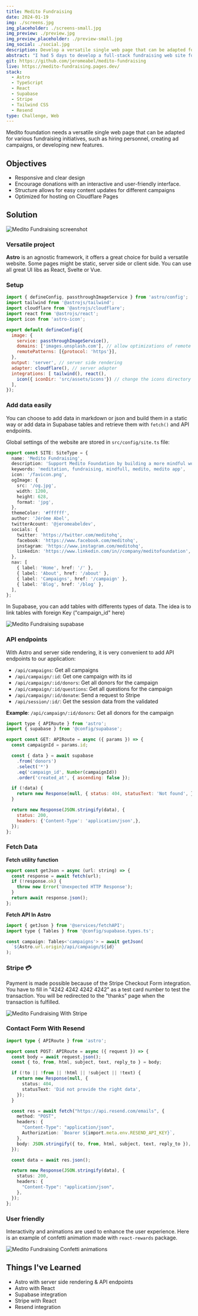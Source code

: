 ```yaml
---
title: Medito Fundraising
date: 2024-01-19
img: ./screens.jpg
img_placeholder: ./screens-small.jpg
img_preview: ./preview.jpg
img_preview_placeholder: ./preview-small.jpg
img_social: ./social.jpg
description: Develop a versatile single web page that can be adapted for various fundraising initiatives, such as hiring personnel, creating ad campaigns, or developing new features. 
abstract: "I had 5 days to develop a full-stack fundraising web site for the Medito foundation. Medito foundation is a nonprofit dedicated to improving mental wellbeing and helping people cope better with depression, stress, anxiety, and any other negative states of mind."
git: https://github.com/jeromeabel/medito-fundraising
live: https://medito-fundraising.pages.dev/
stack:
  - Astro
  - TypeScript
  - React
  - Supabase
  - Stripe
  - Tailwind CSS
  - Resend
type: Challenge, Web
---
```


Medito foundation needs a versatile single web page that can be adapted for various fundraising initiatives, such as hiring personnel, creating ad campaigns, or developing new features. 

## Objectives

- Responsive and clear design
- Encourage donations with an interactive and user-friendly interface.
- Structure allows for easy content updates for different campaigns
- Optimized for hosting on Cloudflare Pages


## Solution

![Medito Fundraising screenshot](./screen.jpg)


### Versatile project

**Astro** is an agnostic framework, it offers a great choice for build a versatile website. Some pages might be static, server side or client side. You can use all great UI libs as React, Svelte or Vue.


### Setup

```js
import { defineConfig, passthroughImageService } from 'astro/config';
import tailwind from '@astrojs/tailwind';
import cloudflare from '@astrojs/cloudflare';
import react from '@astrojs/react';
import icon from 'astro-icon';

export default defineConfig({
  image: {
    service: passthroughImageService(),
    domains: ['images.unsplash.com'], // allow optimizations of remote images
    remotePatterns: [{protocol: 'https'}],
  },
  output: 'server', // server side rendering
  adapter: cloudflare(), // server adapter
  integrations: [ tailwind(), react(),
    icon({ iconDir: 'src/assets/icons'}) // change the icons directory
  ],
});
```

### Add data easily

You can choose to add data in markdown or json and build them in a static way or add data in Supabase tables and retrieve them with `fetch()` and API endpoints.

Global settings of the website are stored in `src/config/site.ts` file:

```ts
export const SITE: SiteType = {
  name: 'Medito Fundraising',
  description: 'Support Medito Foundation by building a more mindful world',
  keywords: 'meditation, fundraising, mindfull, medito, medito app',
  icon: '/favicon.png',
  ogImage: {
    src: '/og.jpg',
    width: 1200,
    height: 628,
    format: 'jpg',
  },
  themeColor: '#ffffff',
  author: 'Jérôme Abel',
  twitterAcount: '@jeromeabeldev',
  socials: {
    twitter: 'https://twitter.com/meditohq',
    facebook: 'https://www.facebook.com/meditohq',
    instagram: 'https://www.instagram.com/meditohq',
    linkedin: 'https://www.linkedin.com/in//company/meditofoundation',
  },
  nav: [
    { label: 'Home', href: '/' },
    { label: 'About', href: '/about' },
    { label: 'Campaigns', href: '/campaign' },
    { label: 'Blog', href: '/blog' },
  ],
};
```

In Supabase, you can add tables with differents types of data. The idea is to link tables with foreign Key ("campaign_id" here)

![Medito Fundraising supabase](./supabase.png)

### API endpoints

With Astro and server side rendering, it is very convenient to add API endpoints to our application:
- `/api/campaigns`: Get all campaigns
- `/api/campaign/:id`: Get one campaign with its id
- `/api/campaign/:id/donors`: Get all donors for the campaign
- `/api/campaign/:id/questions`: Get all questions for the campaign
- `/api/campaign/:id/donate`: Send a request to Stripe
- `/api/session/:id/`: Get the session data from the validated


**Example**: `/api/campaign/:id/donors`: Get all donors for the campaign

```js
import type { APIRoute } from 'astro';
import { supabase } from '@config/supabase';

export const GET: APIRoute = async ({ params }) => {
  const campaignId = params.id;

  const { data } = await supabase
    .from('donors')
    .select('*')
    .eq('campaign_id', Number(campaignId))
    .order('created_at', { ascending: false });

  if (!data) {
    return new Response(null, { status: 404, statusText: 'Not found', });
  }

  return new Response(JSON.stringify(data), {
    status: 200,
    headers: {'Content-Type': 'application/json',},
  });
};
``` 


### Fetch Data

**Fetch utility function**
```js
export const getJson = async (url: string) => {
  const response = await fetch(url);
  if (!response.ok) {
    throw new Error('Unexpected HTTP Response');
  }
  return await response.json();
};
```

**Fetch API In Astro**
```js
import { getJson } from '@services/fetchAPI';
import type { Tables } from '@config/supabase.types.ts';

const campaign: Tables<'campaigns'> = await getJson(
  `${Astro.url.origin}/api/campaign/${id}`
);
```

### Stripe 💳

Payment is made possible because of the Stripe Checkout Form integration. You have to fill in "4242 4242 4242 4242" as a test card number to test the transaction. You will be redirected to the "thanks" page when the transaction is fulfilled.

![Medito Fundraising With Stripe](./stripe.jpg)


### Contact Form With Resend

```ts
import type { APIRoute } from 'astro';

export const POST: APIRoute = async ({ request }) => {
  const body = await request.json();
  const { to, from, html, subject, text, reply_to } = body;

  if (!to || !from || !html || !subject || !text) {
    return new Response(null, {
      status: 404,
      statusText: 'Did not provide the right data',
    });
  }

  const res = await fetch("https://api.resend.com/emails", {
    method: "POST",
    headers: {
      "Content-Type": "application/json",
      Authorization: `Bearer ${import.meta.env.RESEND_API_KEY}`,
    },
    body: JSON.stringify({ to, from, html, subject, text, reply_to }),    
  });

  const data = await res.json();

  return new Response(JSON.stringify(data), {
    status: 200,
    headers: {
      "Content-Type": "application/json",
    },
  });
};
```

### User friendly

Interactivity and animations are used to enhance the user experience. Here is an example of confetti animation made with `react-rewards` package.

![Medito Fundraising Confetti animations](./thanks.jpg)


## Things I've Learned

- Astro with server side rendering & API endpoints
- Astro with React
- Supabase integration
- Stripe with React
- Resend integration



